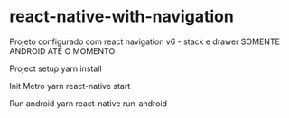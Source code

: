 # react-native-with-navigation
Projeto configurado com react navigation v6 - stack e drawer 
SOMENTE ANDROID ATÉ O MOMENTO


Project setup
yarn install

Init Metro
yarn react-native start

Run android
yarn react-native run-android
